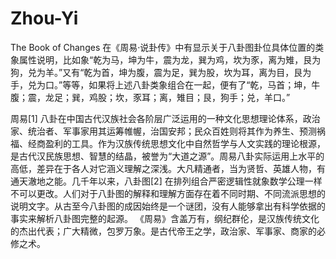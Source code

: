 # Zhou-Yi
The Book of Changes
在《周易·说卦传》中有显示关于八卦图卦位具体位置的类象属性说明，比如象“乾为马，坤为牛，震为龙，巽为鸡，坎为豕，离为雉，艮为狗，兑为羊。”又有“乾为首，坤为腹，震为足，巽为股，坎为耳，离为目，艮为手，兑为口。”等等，如果将上述八卦类象组合在一起，便有了“乾，马首；坤，牛腹；震，龙足；巽，鸡股；坎，豕耳；离，雉目；艮，狗手；兑，羊口。”

周易[1] 八卦在中国古代汉族社会各阶层广泛运用的一种文化思想理论体系，政治家、统治者、军事家用其运筹帷幄，治国安邦；民众百姓则将其作为养生、预测祸福、经商盈利的工具。作为汉族传统思想文化中自然哲学与人文实践的理论根源，是古代汉民族思想、智慧的结晶，被誉为“大道之源”。周易八卦实际运用上水平的高低，差异在于各人对它涵义理解之深浅。大凡精通者，当为贤哲、英雄人物，有通天澈地之能。几千年以来，八卦图[2] 在排列组合严密逻辑性就象数学公理一样不可以更改。人们对于八卦图的解释和理解方面存在着不同时期、不同流派思想的说明文字。从古至今八卦图的成因始终是一个谜团，没有人能够拿出有科学依据的事实来解析八卦图完整的起源。 《周易》含盖万有，纲纪群伦，是汉族传统文化的杰出代表；广大精微，包罗万象。是古代帝王之学，政治家、军事家、商家的必修之术。
